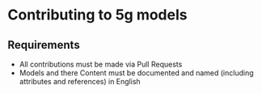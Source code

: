 # Contributing to 5g models

## Requirements

* All contributions must be made via Pull Requests
* Models and there Content must be documented and named (including attributes and references) in English